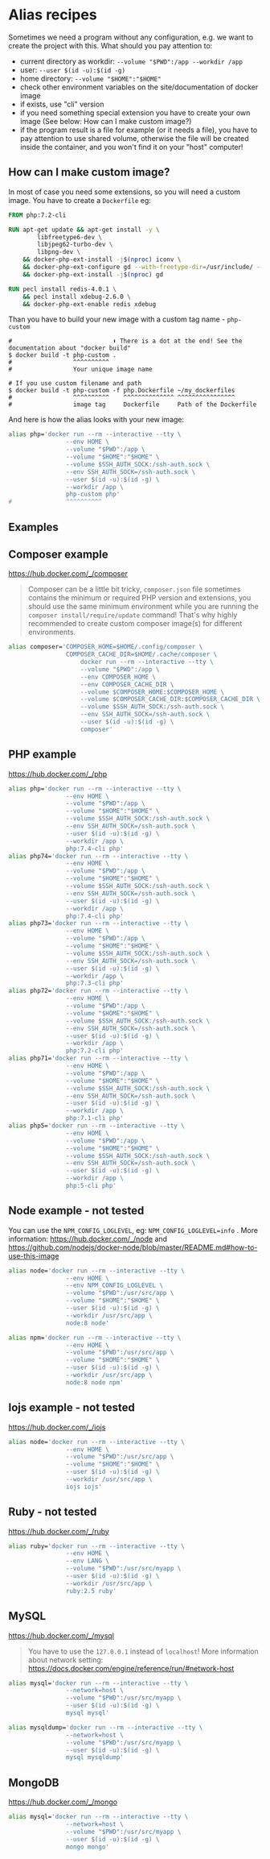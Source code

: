 # Alias recipes

Sometimes we need a program without any configuration, e.g. we want to create the project with this. What should you pay attention to:

- current directory as workdir: `--volume "$PWD":/app --workdir /app`
- user: `--user $(id -u):$(id -g)`
- home directory: `--volume "$HOME":"$HOME"`
- check other environment variables on the site/documentation of docker image
- if exists, use "cli" version
- if you need something special extension you have to create your own image (See below: How can I make custom image?)
- if the program result is a file for example (or it needs a file), you have to pay attention to use shared volume, otherwise the file will be created inside the container, and you won't find it on your "host" computer!

## How can I make custom image?

In most of case you need some extensions, so you will need a custom image. You have to create a `Dockerfile` eg:

```Dockerfile
FROM php:7.2-cli

RUN apt-get update && apt-get install -y \
        libfreetype6-dev \
        libjpeg62-turbo-dev \
        libpng-dev \
    && docker-php-ext-install -j$(nproc) iconv \
    && docker-php-ext-configure gd --with-freetype-dir=/usr/include/ --with-jpeg-dir=/usr/include/ \
    && docker-php-ext-install -j$(nproc) gd

RUN pecl install redis-4.0.1 \
    && pecl install xdebug-2.6.0 \
    && docker-php-ext-enable redis xdebug
```

Than you have to build your new image with a custom tag name - `php-custom`

```shell
#                            ⬇ There is a dot at the end! See the documentation about "docker build"
$ docker build -t php-custom .
#                 ^^^^^^^^^^
#                 Your unique image name

# If you use custom filename and path
$ docker build -t php-custom -f php.Dockerfile ~/my_dockerfiles
#                 ^^^^^^^^^^    ^^^^^^^^^^^^^^ ^^^^^^^^^^^^^^^^
#                 image tag     Dockerfile     Path of the Dockerfile
```

And here is how the alias looks with your new image:

```bash
alias php='docker run --rm --interactive --tty \
                --env HOME \
                --volume "$PWD":/app \
                --volume "$HOME":"$HOME" \
                --volume $SSH_AUTH_SOCK:/ssh-auth.sock \
                --env SSH_AUTH_SOCK=/ssh-auth.sock \
                --user $(id -u):$(id -g) \
                --workdir /app \
                php-custom php'
#               ^^^^^^^^^^
```

## Examples

## Composer example

https://hub.docker.com/_/composer

> Composer can be a little bit tricky, `composer.json` file sometimes contains the minimum or required PHP version and extensions, 
> you should use the same minimum environment while you are running the `composer install/require/update` command! That's
> why highly recommended to create custom composer image(s) for different environments. 

```bash
alias composer='COMPOSER_HOME=$HOME/.config/composer \
                COMPOSER_CACHE_DIR=$HOME/.cache/composer \
                    docker run --rm --interactive --tty \
                    --volume "$PWD":/app \
                    --env COMPOSER_HOME \
                    --env COMPOSER_CACHE_DIR \
                    --volume $COMPOSER_HOME:$COMPOSER_HOME \
                    --volume $COMPOSER_CACHE_DIR:$COMPOSER_CACHE_DIR \
                    --volume $SSH_AUTH_SOCK:/ssh-auth.sock \
                    --env SSH_AUTH_SOCK=/ssh-auth.sock \
                    --user $(id -u):$(id -g) \
                    composer'
```

## PHP example

https://hub.docker.com/_/php

```bash
alias php='docker run --rm --interactive --tty \
                --env HOME \
                --volume "$PWD":/app \
                --volume "$HOME":"$HOME" \
                --volume $SSH_AUTH_SOCK:/ssh-auth.sock \
                --env SSH_AUTH_SOCK=/ssh-auth.sock \
                --user $(id -u):$(id -g) \
                --workdir /app \
                php:7.4-cli php'
alias php74='docker run --rm --interactive --tty \
                --env HOME \
                --volume "$PWD":/app \
                --volume "$HOME":"$HOME" \
                --volume $SSH_AUTH_SOCK:/ssh-auth.sock \
                --env SSH_AUTH_SOCK=/ssh-auth.sock \
                --user $(id -u):$(id -g) \
                --workdir /app \
                php:7.4-cli php'
alias php73='docker run --rm --interactive --tty \
                --env HOME \
                --volume "$PWD":/app \
                --volume "$HOME":"$HOME" \
                --volume $SSH_AUTH_SOCK:/ssh-auth.sock \
                --env SSH_AUTH_SOCK=/ssh-auth.sock \
                --user $(id -u):$(id -g) \
                --workdir /app \
                php:7.3-cli php'
alias php72='docker run --rm --interactive --tty \
                --env HOME \
                --volume "$PWD":/app \
                --volume "$HOME":"$HOME" \
                --volume $SSH_AUTH_SOCK:/ssh-auth.sock \
                --env SSH_AUTH_SOCK=/ssh-auth.sock \
                --user $(id -u):$(id -g) \
                --workdir /app \
                php:7.2-cli php'
alias php71='docker run --rm --interactive --tty \
                --env HOME \
                --volume "$PWD":/app \
                --volume "$HOME":"$HOME" \
                --volume $SSH_AUTH_SOCK:/ssh-auth.sock \
                --env SSH_AUTH_SOCK=/ssh-auth.sock \
                --user $(id -u):$(id -g) \
                --workdir /app \
                php:7.1-cli php'
alias php5='docker run --rm --interactive --tty \
                --env HOME \
                --volume "$PWD":/app \
                --volume "$HOME":"$HOME" \
                --volume $SSH_AUTH_SOCK:/ssh-auth.sock \
                --env SSH_AUTH_SOCK=/ssh-auth.sock \
                --user $(id -u):$(id -g) \
                --workdir /app \
                php:5-cli php'
```


## Node example - not tested

You can use the `NPM_CONFIG_LOGLEVEL`, eg: `NPM_CONFIG_LOGLEVEL=info` . More information: https://hub.docker.com/_/node and https://github.com/nodejs/docker-node/blob/master/README.md#how-to-use-this-image

```bash
alias node='docker run --rm --interactive --tty \
                --env HOME \
                --env NPM_CONFIG_LOGLEVEL \
                --volume "$PWD":/usr/src/app \
                --volume "$HOME":"$HOME" \
                --user $(id -u):$(id -g) \
                --workdir /usr/src/app \
                node:8 node'

alias npm='docker run --rm --interactive --tty \
                --env HOME \
                --volume "$PWD":/usr/src/app \
                --volume "$HOME":"$HOME" \
                --user $(id -u):$(id -g) \
                --workdir /usr/src/app \
                node:8 node npm'
```

## Iojs example - not tested

https://hub.docker.com/_/iojs

```bash
alias node='docker run --rm --interactive --tty \
                --env HOME \
                --volume "$PWD":/usr/src/app \
                --volume "$HOME":"$HOME" \
                --user $(id -u):$(id -g) \
                --workdir /usr/src/app \
                iojs iojs'
```

## Ruby - not tested

https://hub.docker.com/_/ruby

```bash
alias ruby='docker run --rm --interactive --tty \
                --env HOME \
                --env LANG \
                --volume "$PWD":/usr/src/myapp \
                --user $(id -u):$(id -g) \
                --workdir /usr/src/app \
                ruby:2.5 ruby'
```

## MySQL

https://hub.docker.com/_/mysql

> You have to use the `127.0.0.1` instead of `localhost`! More information about network setting: https://docs.docker.com/engine/reference/run/#network-host

```bash
alias mysql='docker run --rm --interactive --tty \
                --network=host \
                --volume "$PWD":/usr/src/myapp \
                --user $(id -u):$(id -g) \
                mysql mysql'

alias mysqldump='docker run --rm --interactive --tty \
                --network=host \
                --volume "$PWD":/usr/src/myapp \
                --user $(id -u):$(id -g) \
                mysql mysqldump'
```

## MongoDB

https://hub.docker.com/_/mongo

```bash
alias mysql='docker run --rm --interactive --tty \
                --network=host \
                --volume "$PWD":/usr/src/myapp \
                --user $(id -u):$(id -g) \
                mongo mongo'
```
